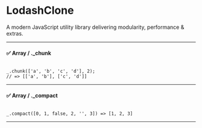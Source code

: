 # LodashClone
A modern JavaScript utility library delivering modularity, performance &amp; extras.
__________________________________
#### ✅ Array / ._chunk
<code>
_.chunk(['a', 'b', 'c', 'd'], 2);
// => [['a', 'b'], ['c', 'd']]
</code>

__________________________________
#### ✅ Array / ._compact
<code>
_.compact([0, 1, false, 2, '', 3]) => [1, 2, 3]
</code>

__________________________________

